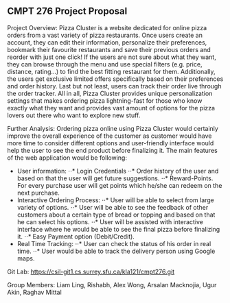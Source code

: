 ## CMPT 276 Project Proposal ##
 
Project Overview:
Pizza Cluster is a website dedicated for online pizza orders from a vast variety of pizza restaurants. Once users create an account, they can edit their information, personalize their preferences, bookmark their favourite restaurants and save their previous orders and reorder with just one click! If the users are not sure about what they want, they can browse through the menu and use special filters (e.g. price, distance, rating...) to find the best fitting restaurant for them. Additionally, the users get exclusive limited offers specifically based on their preferences and order history. Last but not least, users can track their order live through the order tracker.
All in all, Pizza Cluster provides unique personalization settings that makes ordering pizza lightning-fast for those who know exactly what they want and provides vast amount of options for the pizza lovers out there who want to explore new stuff.
 
Further Analysis:
Ordering pizza online using Pizza Cluster would certainly improve the overall experience of the customer as customer would have more time to consider different options and user-friendly interface would help the user to see the end product before finalizing it. The main features of the web application would be following:

* User information:
⋅⋅* Login Credentials
⋅⋅* Order history of the user and based on that the user will get future suggestions.
⋅⋅* Reward-Points. For every purchase user will get points which he/she can redeem on the next purchase.
* Interactive Ordering Process:
⋅⋅* User will be able to select from large variety of options.
⋅⋅* User will be able to see the feedback of other customers about a certain type of bread or topping and based on that he can select his options.
⋅⋅* User will be assisted with interactive interface where he would be able to see the final pizza before finalizing it.
⋅⋅* Easy Payment option (Debit/Credit).
* Real Time Tracking:
⋅⋅* User can check the status of his order in real time.
⋅⋅* User would be able to track the delivery person using Google maps.
 
Git Lab: https://csil-git1.cs.surrey.sfu.ca/kla121/cmpt276.git
 
Group Members: Liam Ling, Rishabh, Alex Wong, Arsalan Macknojia, Ugur Akin, Raghav Mittal